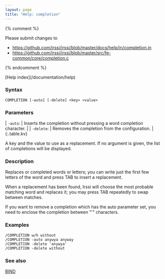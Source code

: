 ```yaml
---
layout: page
title: "Help: completion"
---
```


{% comment %}

Please submit changes to
- https://github.com/irssi/irssi/blob/master/docs/help/in/completion.in
- https://github.com/irssi/irssi/blob/master/src/fe-common/core/completion.c


{% endcomment %}
<nav markdown="1">
[Help index](/documentation/help)
</nav>

### Syntax ###

<div class="highlight irssisyntax"><pre style="\-\-cmdlen:10ch"><code><span class="synB">COMPLETION</span> <span class="syn10">[<span class="syn">-auto</span>]</span> <span class="syn10">[<span class="syn">-delete</span>]</span> <span class="synB05">&lt;key></span> <span class="synB05">&lt;value></span></code></pre></div>



### Parameters ###


| `-auto`: |       Inserts the completion without pressing a word completion character. |
| `-delete`: |     Removes the completion from the configuration. |
{:.table.kv}

A key and the value to use as a replacement. If no argument is given, the
list of completions will be displayed.

### Description ###

Replaces or completed words or letters; you can write just the first few
letters of the word and press TAB to insert a replacement.

When a replacement has been found, Irssi will choose the most probable
matching word and replaces it; you may press TAB repeatedly to swap between
matches.

If you want to remove a completion which has the auto parameter set, you
need to enclose the completion between "'" characters.

### Examples ###

    /COMPLETION w/h without
    /COMPLETION -auto anywya anyway
    /COMPLETION -delete 'anywya'
    /COMPLETION -delete without

### See also ###
[BIND](/documentation/help/bind)

